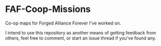 # FAF-Coop-Missions
Co-op maps for Forged Alliance Forever I've worked on.

I intend to use this repository as another means of getting feedback from others, feel free to comment, or start an issue thread if you've found any.
